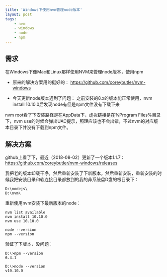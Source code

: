 ```yaml
---
title: 'Windows下使用nvm管理node版本'
layout: post
tags:
    - nvm
    - windows
    - node
    - npm
---
```


## 需求
在Windows下像Mac和Linux那样使用NVM来管理node版本，使用npm

* 原来的解决方案用的挺好的：
https://github.com/coreybutler/nvm-windows

* 今天更新node版本遇到了问题：
之前安装的8.x的版本能正常使用，nvm install 10.10.0后发现node有但是npm文件没有下载下来

nvm root看了下安装路径是在AppData下，虚拟链接是在%Program Files%目录下，nvm use的时候会弹出UAC提示，照理应该也不会出错，不过nvm的对应版本目录下并没有下载到npm文件。

## 解决方案
github上看了下，最近（2018-08-02）更新了一个版本1.1.7：
https://github.com/coreybutler/nvm-windows/releases

我把老的版本卸载干净，然后重新安装了下新版本，然后重新安装，重新安装的时候我把安装目录和软连接目录都放到的我的非系统盘D盘的根目录下：
```
D:\nodejs\
D:\nvm\
```
重新使用nvm安装下最新版本的node：
```
nvm list available
nvm install 10.10.0
nvm use 10.10.0

node --version
npm --version
```
验证了下版本，没问题：
```
D:\>npm --version
6.4.1

D:\>node --version
v10.10.0

```
